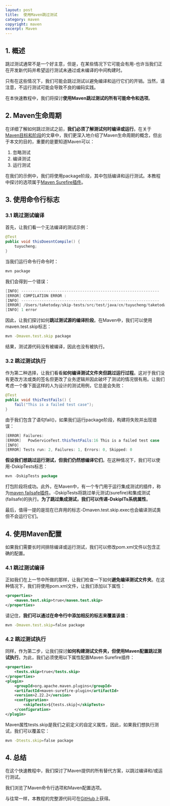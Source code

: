 ```yaml
---
layout: post
title:  使用Maven跳过测试
category: maven
copyright: maven
excerpt: Maven
---
```


## 1. 概述

跳过测试通常不是一个好主意，但是，在某些情况下它可能会有用-也许当我们正在开发新代码并希望运行测试未通过或未编译的中间构建时。

只有在这些情况下，我们可能会跳过测试以避免编译和运行它们的开销。当然，请注意，不运行测试可能会导致不良的编码实践。

在本快速教程中，我们将探讨**使用Maven跳过测试的所有可能命令和选项**。

## 2. Maven生命周期

在详细了解如何跳过测试之前，**我们必须了解测试何时编译或运行**。在关于[Maven目标和阶段](https://www.baeldung.com/maven-goals-phases)的文章中，我们更深入地介绍了Maven生命周期的概念，但出于本文的目的，重要的是要知道Maven可以：

1.  忽略测试
2.  编译测试
3.  运行测试

在我们的示例中，我们将使用package阶段，其中包括编译和运行测试。本教程中探讨的选项属于[Maven Surefire插件](https://maven.apache.org/surefire/maven-surefire-plugin/)。

## 3. 使用命令行标志

### 3.1 跳过测试编译

首先，让我们看一个无法编译的测试示例：

```java
@Test
public void thisDoesntCompile() {
    tuyucheng;
}
```

当我们运行命令行命令时：

```bash
mvn package
```

我们会得到一个错误：

```java
[INFO] -------------------------------------------------------------
[ERROR] COMPILATION ERROR :
[INFO] -------------------------------------------------------------
[ERROR] /Users/taketoday/skip-tests/src/test/java/cn/tuyucheng/taketoday/skiptests/PowServiceTest.java:[11,9] not a statement
[INFO] 1 error
```

因此，让我们探讨如何**跳过测试源的编译阶段**。在Maven中，我们可以使用maven.test.skip标志：

```bash
mvn -Dmaven.test.skip package
```

结果，测试源代码没有被编译，因此也没有被执行。

### 3.2 跳过测试执行

作为第二种选择，让我们看看**如何编译测试文件夹但跳过运行过程**。这对于我们没有更改方法或类的签名但更改了业务逻辑并因此破坏了测试的情况很有用。让我们考虑一个像下面这样的人为设计的测试用例，它总是会失败：

```java
@Test
public void thisTestFails() {
    fail("This is a failed test case");
}
```

由于我们包含了语句fail()，如果我们运行package阶段，构建将失败并出现错误：

```java
[ERROR] Failures:
[ERROR]   PowServiceTest.thisTestFails:16 This is a failed test case
[INFO]
[ERROR] Tests run: 2, Failures: 1, Errors: 0, Skipped: 0
```

**假设我们想跳过运行测试，但我们仍然想编译它们**。在这种情况下，我们可以使用-DskipTests标志：

```java
mvn -DskipTests package
```

打包阶段将成功。此外，在Maven中，有一个专门用于运行集成测试的插件，称为[maven failsafe插件](https://maven.apache.org/surefire-archives/surefire-2.17/maven-failsafe-plugin/examples/skipping-test.html)。-DskipTests将跳过单元测试(surefire)和集成测试(failsafe)的执行。**为了跳过集成测试，我们可以传递-DskipITs系统属性**。

最后，值得一提的是现在已弃用的标志-Dmaven.test.skip.exec也会编译测试类但不会运行它们。

## 4. 使用Maven配置

如果我们需要长时间排除编译或运行测试，我们可以修改pom.xml文件以包含正确的配置。

### 4.1 跳过测试编译

正如我们在上一节中所做的那样，让我们检查一下如何**避免编译测试文件夹**。在这种情况下，我们将使用pom.xml文件，让我们添加以下属性：

```xml
<properties>
    <maven.test.skip>true</maven.test.skip>
</properties>
```

请记住，**我们可以通过在命令行中添加相反的标志来覆盖该值**：

```bash
mvn -Dmaven.test.skip=false package
```

### 4.2 跳过测试执行

同样，作为第二步，让我们探讨**如何构建测试文件夹，但使用Maven配置跳过测试执行**。为此，我们必须使用以下属性配置Maven Surefire插件：

```xml
<properties>
    <tests.skip>true</tests.skip>
</properties>
<plugin>
    <groupId>org.apache.maven.plugins</groupId>
    <artifactId>maven-surefire-plugin</artifactId>
    <version>2.22.2</version>
    <configuration>
        <skipTests>${tests.skip}</skipTests>
    </configuration>
</plugin>
```

Maven属性tests.skip是我们之前定义的自定义属性，因此，如果我们想执行测试，我们可以覆盖它：

```bash
mvn -Dtests.skip=false package
```

## 4. 总结

在这个快速教程中，我们探讨了Maven提供的所有替代方案，以跳过编译和/或运行测试。

我们浏览了Maven命令行选项和Maven配置选项。

与往常一样，本教程的完整源代码可在[GitHub](https://github.com/tuyucheng7/taketoday-tutorial4j/tree/master/maven.modules)上获得。